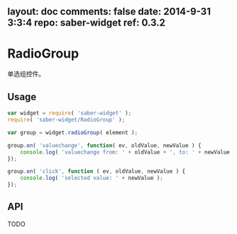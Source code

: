 layout: doc
comments: false
date: 2014-9-31 3:3:4
repo: saber-widget
ref: 0.3.2
---

# RadioGroup

单选组控件。


## Usage

``` javascript
var widget = require( 'saber-widget' );
require( 'saber-widget/RadioGroup' );

var group = widget.radioGroup( element );

group.on( 'valuechange', function( ev, oldValue, newValue ) {
    console.log( 'valuechange from: ' + oldValue + ', to: ' + newValue );
});

group.on( 'click', function ( ev, oldValue, newValue ) {
    console.log( 'selected value: ' + newValue );
});
```

## API

TODO

